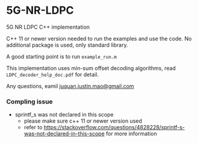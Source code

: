 # 5G-NR-LDPC
5G NR LDPC C++ implementation

C++ 11 or newer version needed to run the examples and use the code. No additional package is used, only standard library.

A good starting point is to run `example_run.m`

This implementation uses min-sum offset decoding algorithms, read `LDPC_decoder_help_doc.pdf` for detail.

Any questions, eamil juquan.justin.mao@gmail.com 

### Compling issue

* sprintf_s was not declared in this scope
   * please make sure c++ 11 or newer version used
   * refer to https://stackoverflow.com/questions/4828228/sprintf-s-was-not-declared-in-this-scope for more information

